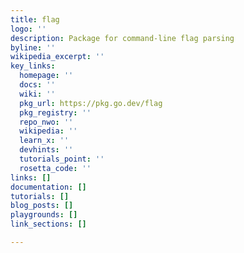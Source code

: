 ```yaml
---
title: flag
logo: ''
description: Package for command-line flag parsing
byline: ''
wikipedia_excerpt: ''
key_links:
  homepage: ''
  docs: ''
  wiki: ''
  pkg_url: https://pkg.go.dev/flag
  pkg_registry: ''
  repo_nwo: ''
  wikipedia: ''
  learn_x: ''
  devhints: ''
  tutorials_point: ''
  rosetta_code: ''
links: []
documentation: []
tutorials: []
blog_posts: []
playgrounds: []
link_sections: []

---
```

